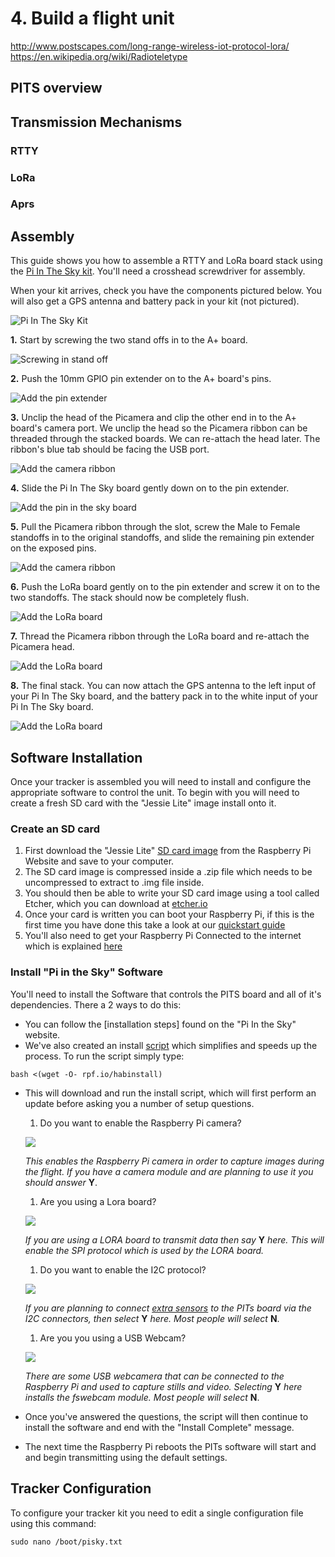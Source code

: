 # 4. Build a flight unit

http://www.postscapes.com/long-range-wireless-iot-protocol-lora/
https://en.wikipedia.org/wiki/Radioteletype


## PITS overview
## Transmission Mechanisms
### RTTY
### LoRa
### Aprs

## Assembly

This guide shows you how to assemble a RTTY and LoRa board stack using the [Pi In The Sky kit](https://store.uputronics.com/index.php?route=product/product&path=62&product_id=52). You'll need a crosshead screwdriver for assembly.

When your kit arrives, check you have the components pictured below. You will also get a GPS antenna and battery pack in your kit (not pictured).

![Pi In The Sky Kit](4/stack1.jpg)

**1.** Start by screwing the two stand offs in to the A+ board.

![Screwing in stand off](4/image1.JPG)

**2.** Push the 10mm GPIO pin extender on to the A+ board's pins.

![Add the pin extender](4/stack2.jpg)

**3.** Unclip the head of the Picamera and clip the other end in to the A+ board's camera port. We unclip the head so the Picamera ribbon can be threaded through the stacked boards. We can re-attach the head later. The ribbon's blue tab should be facing the USB port.

![Add the camera ribbon](4/image2.JPG)

**4.** Slide the Pi In The Sky board gently down on to the pin extender.

![Add the pin in the sky board](4/stack3.jpg)

**5.** Pull the Picamera ribbon through the slot, screw the Male to Female standoffs in to the original standoffs, and slide the remaining pin extender on the exposed pins.

![Add the camera ribbon](4/image4.JPG)

**6.** Push the LoRa board gently on to the pin extender and screw it on to the two standoffs. The stack should now be completely flush.

![Add the LoRa board](4/image5.JPG)

**7.** Thread the Picamera ribbon through the LoRa board and re-attach the Picamera head.

![Add the LoRa board](4/image6.JPG)

**8.** The final stack. You can now attach the GPS antenna to the left input of your Pi In The Sky board, and the battery pack in to the white input of your Pi In The Sky board.

![Add the LoRa board](4/image8.JPG)

## Software Installation
Once your tracker is assembled you will need to install and configure the appropriate software to control the unit. To begin with you will need to create a fresh SD card with the "Jessie Lite" image install onto it.

### Create an SD card
  1. First download the "Jessie Lite" [SD card image](https://downloads.raspberrypi.org/raspbian_lite_latest) from the Raspberry Pi Website and save to your computer.
  1. The SD card image is compressed inside a .zip file which needs to be uncompressed to extract to .img file inside.
  1. You should then be able to write your SD card image using a tool called Etcher, which you can download at [etcher.io](https://www.etcher.io/)
  1. Once your card is written you can boot your Raspberry Pi, if this is the first time you have done this take a look at our [quickstart guide](https://www.raspberrypi.org/learning/hardware-guide/quickstart/)
  1. You'll also need to get your Raspberry Pi Connected to the internet which is explained [here](https://www.raspberrypi.org/learning/hardware-guide/networking/)

### Install "Pi in the Sky" Software
You'll need to install the Software that controls the PITS board and all of it's dependencies. There a 2 ways to do this:
  - You can follow the [installation steps] found on the "Pi In the Sky" website.
  - We've also created an install [script](rpf.io/hab_install) which simplifies and speeds up the process. To run the script simply type:

  `bash <(wget -O- rpf.io/habinstall)`
  - This will download and run the install script, which will first perform an update before asking you a number of setup questions.
    1. Do you want to enable the Raspberry Pi camera?

      ![](https://github.com/raspberrypilearning/components/blob/master/components/camera.png)

      *This enables the Raspberry Pi camera in order to capture images during the flight. If you have a camera module and are planning to use it you should answer* **Y**.
    1. Are you using a Lora board?

      ![](4/lorabaord.jpg)

      *If you are using a LORA board to transmit data then say* **Y** *here. This will enable the SPI protocol which is used by the LORA board.*

    1. Do you want to enable the I2C protocol?

      ![](4/i2c.jpg)

      *If you are planning to connect [extra sensors](http://www.pi-in-the-sky.com/index.php?id=adding-a-pressure-sensor) to the PITs board via the I2C connectors, then select* **Y** *here. Most people will select* **N**.

    1. Are you you using a USB Webcam?

      ![](4/webcam.png)

      *There are some USB webcamera that can be connected to the Raspberry Pi and used to capture stills and video. Selecting* **Y** *here installs the fswebcam module. Most people will select* **N**.

  - Once you've answered the questions, the script will then continue to install the software and end with the "Install Complete" message.
  - The next time the Raspberry Pi reboots the PITs software will start and and begin transmitting using the default settings.

## Tracker Configuration
To configure your tracker kit you need to edit a single configuration file using this command:

`sudo nano /boot/pisky.txt`

